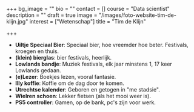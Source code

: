 +++
bg_image = ""
bio = ""
contact = []
course = "Data scientist"
description = ""
draft = true
image = "/images/foto-website-tim-de-klijn.jpg"
interest = ["Wetenschap"]
title = "Tim de Klijn"

+++
* **Uiltje Speciaal Bier**: Speciaal bier, hoe vreemder hoe beter. Festivals, kroegen en thuis.
* **(klein) bierglas**: bier festivals, heerlijk.
* **Lowlands bandje**: Muziek festivals, elk jaar minstens 1, 17 keer Lowlands gedaan.
* **(e)Lezer**: Boekjes lezen, vooral fantasie.
* **Illy koffie**: Koffie om de dag door te komen.
* **Utrechtse kalender**: Geboren en getogen in "me stadsie".
* **Wielren schoen**: Lekker fietsen (als het mooi weer is).
* **PS5 controller**: Gamen, op de bank, pc's zijn voor werk.